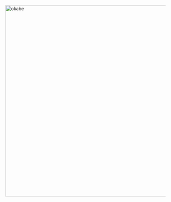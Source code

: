 <img src="https://media1.tenor.com/m/-782mBJ3aDQAAAAC/okabe-rintaro.gif" alt="okabe" height="600" width="990" />
